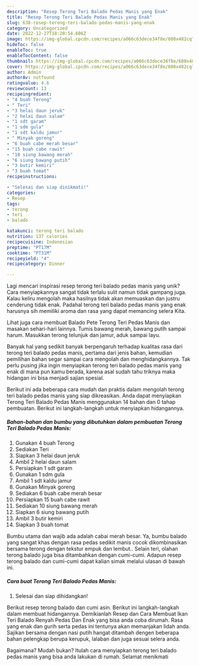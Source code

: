 ```yaml
---
description: "Resep Terong Teri Balado Pedas Manis yang Enak"
title: "Resep Terong Teri Balado Pedas Manis yang Enak"
slug: 638-resep-terong-teri-balado-pedas-manis-yang-enak
category: Uncategorized
date: 2022-12-27T18:20:54.606Z
image: https://img-global.cpcdn.com/recipes/a066c63dece34f8e/680x482cq70/terong-teri-balado-pedas-manis-foto-resep-utama.jpg
hideToc: false
enableToc: true
enableTocContent: false
thumbnail: https://img-global.cpcdn.com/recipes/a066c63dece34f8e/680x482cq70/terong-teri-balado-pedas-manis-foto-resep-utama.jpg
cover: https://img-global.cpcdn.com/recipes/a066c63dece34f8e/680x482cq70/terong-teri-balado-pedas-manis-foto-resep-utama.jpg
author: Admin
authorAv: notfound
ratingvalue: 4.6
reviewcount: 13
recipeingredient:
- "4 buah Terong"
- " Teri"
- "3 helai daun jeruk"
- "2 helai daun salam"
- "1 sdt garam"
- "1 sdm gula"
- "1 sdt kaldu jamur"
- " Minyak goreng"
- "6 buah cabe merah besar"
- "15 buah cabe rawit"
- "10 siung bawang merah"
- "6 siung bawang putih"
- "3 butir kemiri"
- "3 buah tomat"
recipeinstructions:

- "Selesai dan siap dinikmati!"
categories:
- Resep
tags:
- terong
- teri
- balado

katakunci: terong teri balado 
nutrition: 137 calories
recipecuisine: Indonesian
preptime: "PT17M"
cooktime: "PT31M"
recipeyield: "4"
recipecategory: Dinner

---
```





Lagi mencari inspirasi resep terong teri balado pedas manis yang unik? Cara menyiapkannya sangat tidak terlalu sulit namun tidak gampang juga. Kalau keliru mengolah maka hasilnya tidak akan memuaskan dan justru cenderung tidak enak. Padahal terong teri balado pedas manis yang enak harusnya sih memiliki aroma dan rasa yang dapat memancing selera Kita.





Lihat juga cara membuat Balado Pete Terong Teri Pedas Manis dan masakan sehari-hari lainnya. Tumis bawang merah, bawang putih sampai harum. Masukkan terong telunjuk dan jamur, aduk sampai layu.

Banyak hal yang sedikit banyak berpengaruh terhadap kualitas rasa dari terong teri balado pedas manis, pertama dari jenis bahan, kemudian pemilihan bahan segar sampai cara mengolah dan menghidangkannya. Tak perlu pusing jika ingin menyiapkan terong teri balado pedas manis yang enak di mana pun kamu berada, karena asal sudah tahu triknya maka hidangan ini bisa menjadi sajian spesial.






Berikut ini ada beberapa cara mudah dan praktis dalam mengolah terong teri balado pedas manis yang siap dikreasikan. Anda dapat menyiapkan Terong Teri Balado Pedas Manis menggunakan 14 bahan dan 0 tahap pembuatan. Berikut ini langkah-langkah untuk menyiapkan hidangannya.

<!--inarticleads1-->

##### Bahan-bahan dan bumbu yang dibutuhkan dalam pembuatan Terong Teri Balado Pedas Manis:

1. Gunakan 4 buah Terong
1. Sediakan  Teri
1. Siapkan 3 helai daun jeruk
1. Ambil 2 helai daun salam
1. Persiapkan 1 sdt garam
1. Gunakan 1 sdm gula
1. Ambil 1 sdt kaldu jamur
1. Gunakan  Minyak goreng
1. Sediakan 6 buah cabe merah besar
1. Persiapkan 15 buah cabe rawit
1. Sediakan 10 siung bawang merah
1. Siapkan 6 siung bawang putih
1. Ambil 3 butir kemiri
1. Siapkan 3 buah tomat


Bumbu utama dan wajib ada adalah cabai merah besar. Ya, bumbu balado yang sangat khas dengan rasa pedas sedikit manis cocok dikombinasikan bersama terong dengan tekstur empuk dan lembut.. Selain teri, olahan terong balado juga bisa ditambahkan dengan cumi-cumi. Adapun resep terong balado dan cumi-cumi dapat kalian simak melalui ulasan di bawah ini. 

<!--inarticleads2-->

##### Cara buat Terong Teri Balado Pedas Manis:


1. Selesai dan siap dihidangkan!

Berikut resep terong balado dan cumi asin. Berikut ini langkah-langkah dalam membuat hidangannya. Demikianlah Resep dan Cara Membuat Ikan Teri Balado Renyah Pedas Dan Enak yang bisa anda coba dirumah. Rasa yang enak dan gurih serta pedas ini tentunya akan memanjakan lidah anda. Sajikan bersama dengan nasi putih hangat ditambah dengen beberapa bahan pelengkap berupa kerupuk, lalaban dan juga sesuai selera anda. 

Bagaimana? Mudah bukan? Itulah cara menyiapkan terong teri balado pedas manis yang bisa anda lakukan di rumah. Selamat menikmati
